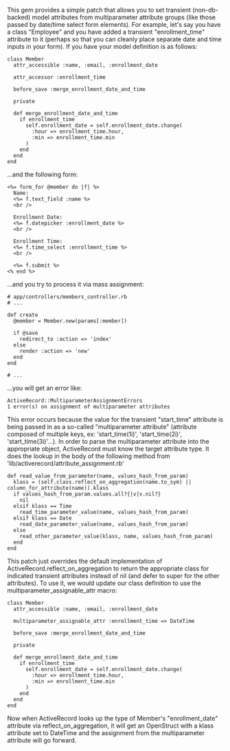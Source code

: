 This gem provides a simple patch that allows you to set transient (non-db-backed) model attributes from multiparameter attribute groups (like those passed by date/time select form elements).  For example, let's say you have a class "Employee" and you have added a transient "enrollment_time" attribute to it (perhaps so that you can cleanly place separate date and time inputs in your form).  If you have your model definition is as follows:

    class Member
      attr_accessible :name, :email, :enrollment_date

      attr_accessor :enrollment_time

      before_save :merge_enrollment_date_and_time

      private

      def merge_enrollment_date_and_time
        if enrollment_time
          self.enrollment_date = self.enrollment_date.change(
            :hour => enrollment_time.hour,
            :min => enrollment_time.min
          )
        end
      end
    end

...and the following form:

    <%= form_for @member do |f| %>
      Name:
      <%= f.text_field :name %>
      <br />

      Enrollment Date:
      <%= f.datepicker :enrollment_date %>
      <br />

      Enrollment Time:
      <%= f.time_select :enrollment_time %>
      <br />

      <%= f.submit %>
    <% end %>

...and you try to process it via mass assignment:

    # app/controllers/members_controller.rb
    # ...

    def create
      @member = Member.new(params[:member])

      if @save
        redirect_to :action => 'index'
      else
        render :action => 'new'
      end
    end

    # ...

...you will get an error like:

    ActiveRecord::MultiparameterAssignmentErrors
    1 error(s) on assignment of multiparameter attributes

This error occurs because the value for the transient "start\_time" attribute is being passed in as a so-called "multiparameter attribute" (attribute composed of multiple keys, ex: 'start\_time(1i)', 'start\_time(2i)', 'start\_time(3i)'...).  In order to parse the multiparameter attribute into the appropriate object, ActiveRecord must know the target attribute type.  It does the lookup in the body of the following method from 'lib/activerecord/attribute\_assignment.rb'

    def read_value_from_parameter(name, values_hash_from_param)
      klass = (self.class.reflect_on_aggregation(name.to_sym) || column_for_attribute(name)).klass
      if values_hash_from_param.values.all?{|v|v.nil?}
        nil
      elsif klass == Time
        read_time_parameter_value(name, values_hash_from_param)
      elsif klass == Date
        read_date_parameter_value(name, values_hash_from_param)
      else
        read_other_parameter_value(klass, name, values_hash_from_param)
      end
    end

This patch just overrides the default implementation of ActiveRecord.reflect\_on\_aggregation to return the appropriate class for indicated transient attributes instead of nil (and defer to super for the other attributes).  To use it, we would update our class definition to use the multiparameter\_assignable\_attr macro:


    class Member
      attr_accessible :name, :email, :enrollment_date

      multiparameter_assignable_attr :enrollment_time => DateTime

      before_save :merge_enrollment_date_and_time

      private

      def merge_enrollment_date_and_time
        if enrollment_time
          self.enrollment_date = self.enrollment_date.change(
            :hour => enrollment_time.hour,
            :min => enrollment_time.min
          )
        end
      end
    end

Now when ActiveRecord looks up the type of Member's "enrollment\_date" attribute via reflect\_on\_aggregation, it will get an OpenStruct with a klass attribute set to DateTime and the assignment from the multiparameter attribute will go forward. 